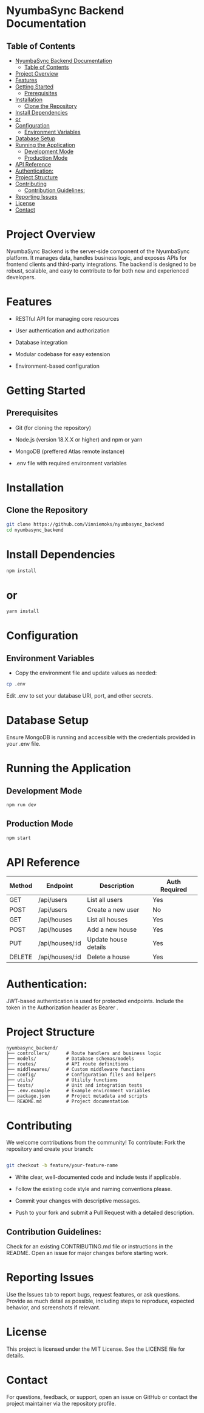 # NyumbaSync Backend Documentation
## Table of Contents

- [NyumbaSync Backend Documentation](#nyumbasync-backend-documentation)
  - [Table of Contents](#table-of-contents)
- [Project Overview](#project-overview)
- [Features](#features)
- [Getting Started](#getting-started)
  - [Prerequisites](#prerequisites)
- [Installation](#installation)
  - [Clone the Repository](#clone-the-repository)
- [Install Dependencies](#install-dependencies)
- [or](#or)
- [Configuration](#configuration)
  - [Environment Variables](#environment-variables)
- [Database Setup](#database-setup)
- [Running the Application](#running-the-application)
  - [Development Mode](#development-mode)
  - [Production Mode](#production-mode)
- [API Reference](#api-reference)
- [Authentication:](#authentication)
- [Project Structure](#project-structure)
- [Contributing](#contributing)
  - [Contribution Guidelines:](#contribution-guidelines)
- [Reporting Issues](#reporting-issues)
- [License](#license)
- [Contact](#contact)


# Project Overview
NyumbaSync Backend is the server-side component of the NyumbaSync platform. It manages data, handles business logic, and exposes APIs for frontend clients and third-party integrations. The backend is designed to be robust, scalable, and easy to contribute to for both new and experienced developers.

# Features
- RESTful API for managing core resources

- User authentication and authorization

- Database integration

- Modular codebase for easy extension

- Environment-based configuration

# Getting Started

## Prerequisites

- Git (for cloning the repository)

- Node.js (version 18.X.X or higher) and npm or yarn

- MongoDB (preffered Atlas remote instance)

- .env file with required environment variables

# Installation

## Clone the Repository

```bash
git clone https://github.com/Vinniemoks/nyumbasync_backend
cd nyumbasync_backend
```

# Install Dependencies

```bash
npm install
```

# or
``` bash
yarn install 
```

# Configuration

## Environment Variables

- Copy the environment file and update values as needed:

``` bash
cp .env 
``` 

Edit .env to set your database URI, port, and other secrets.

# Database Setup

Ensure MongoDB is running and accessible with the credentials provided in your .env file.

# Running the Application

## Development Mode

``` bash
npm run dev 
```

## Production Mode

``` bash
npm start 
```

# API Reference

| Method | Endpoint          | Description                | Auth Required |
| ------ | ----------------- | --------------------------| ------------- |
| GET    | /api/users        | List all users             | Yes           |
| POST   | /api/users        | Create a new user          | No            |
| GET    | /api/houses       | List all houses            | Yes           |
| POST   | /api/houses       | Add a new house            | Yes           |
| PUT    | /api/houses/:id   | Update house details       | Yes           |
| DELETE | /api/houses/:id   | Delete a house             | Yes           |


# Authentication: 

JWT-based authentication is used for protected endpoints. Include the token in the Authorization header as Bearer <token>.

# Project Structure
```
nyumbasync_backend/
├── controllers/      # Route handlers and business logic
├── models/           # Database schemas/models
├── routes/           # API route definitions
├── middlewares/      # Custom middleware functions
├── config/           # Configuration files and helpers
├── utils/            # Utility functions
├── tests/            # Unit and integration tests
├── .env.example      # Example environment variables
├── package.json      # Project metadata and scripts
└── README.md         # Project documentation
```

# Contributing

We welcome contributions from the community! To contribute:
Fork the repository and create your branch:

``` bash 

git checkout -b feature/your-feature-name 
```

- Write clear, well-documented code and include tests if applicable.

- Follow the existing code style and naming conventions please.

- Commit your changes with descriptive messages.

- Push to your fork and submit a Pull Request with a detailed description.

## Contribution Guidelines:

Check for an existing CONTRIBUTING.md file or instructions in the README.
Open an issue for major changes before starting work.

# Reporting Issues

Use the Issues tab to report bugs, request features, or ask questions.
Provide as much detail as possible, including steps to reproduce, expected behavior, and screenshots if relevant.

# License

This project is licensed under the MIT License. See the LICENSE file for details.

# Contact

For questions, feedback, or support, open an issue on GitHub or contact the project maintainer via the repository profile.